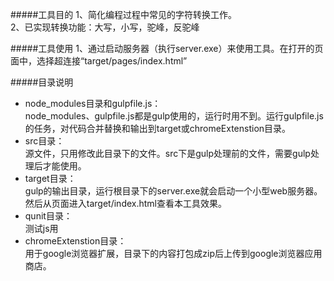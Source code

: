 #####工具目的
1、简化编程过程中常见的字符转换工作。<br/>
2、已实现转换功能：大写，小写，驼峰，反驼峰



#####工具使用
1、通过启动服务器（执行server.exe）来使用工具。在打开的页面中，选择超连接“target/pages/index.html”<br/>

#####目录说明
* node_modules目录和gulpfile.js：<br/>
node_modules、gulpfile.js都是gulp使用的，运行时用不到。运行gulpfile.js的任务，对代码合并替换和输出到target或chromeExtenstion目录。<br/>
* src目录：<br/>
源文件，只用修改此目录下的文件。src下是gulp处理前的文件，需要gulp处理后才能使用。<br/>
* target目录：<br/>
gulp的输出目录，运行根目录下的server.exe就会启动一个小型web服务器。然后从页面进入target/index.html查看本工具效果。<br/>
* qunit目录：<br/>
测试js用<br/>
* chromeExtenstion目录：<br/>
用于google浏览器扩展，目录下的内容打包成zip后上传到google浏览器应用商店。<br/>
